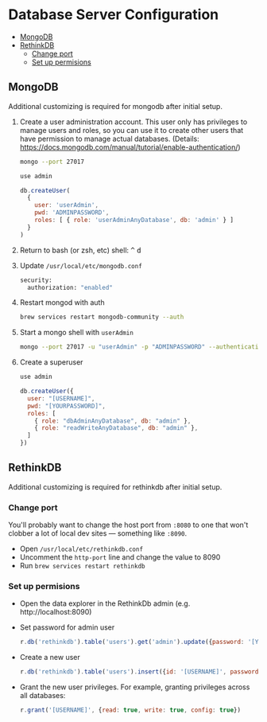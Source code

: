 # Database Server Configuration

* [MongoDB](#mongodb)
* [RethinkDB](#rethinkdb)
  * [Change port](#change-port)
  * [Set up permisions](#set-up-permisions)

## MongoDB

Additional customizing is required for mongodb after initial setup.

1. Create a user administration account. This user only has privileges to manage users and roles, so you can use it to create other users that have permission to manage actual databases. (Details: https://docs.mongodb.com/manual/tutorial/enable-authentication/)

    ```bash
    mongo --port 27017
    ```

    ```js
    use admin

    db.createUser(
      {
        user: 'userAdmin',
        pwd: 'ADMINPASSWORD',
        roles: [ { role: 'userAdminAnyDatabase', db: 'admin' } ]
      }
    )
    ```

2. Return to bash (or zsh, etc) shell: <kbd>^</kbd> <kbd>d</kbd>
3. Update `/usr/local/etc/mongodb.conf`

    ```bash
    security:
      authorization: "enabled"
    ```

4. Restart mongod with auth

    ```bash
    brew services restart mongodb-community --auth
    ```

5. Start a mongo shell with `userAdmin`

    ```bash
    mongo --port 27017 -u "userAdmin" -p "ADMINPASSWORD" --authenticationDatabase "admin"
    ```

6. Create a superuser

    ```js
    use admin

    db.createUser({
      user: "[USERNAME]",
      pwd: "[YOURPASSWORD]",
      roles: [
        { role: "dbAdminAnyDatabase", db: "admin" },
        { role: "readWriteAnyDatabase", db: "admin" },
      ]
    })

    ```

## RethinkDB

Additional customizing is required for rethinkdb after initial setup.

### Change port

You'll probably want to change the host port from `:8080` to one that won't clobber a lot of local dev sites — something like `:8090`.

* Open `/usr/local/etc/rethinkdb.conf`
* Uncomment the `http-port` line and change the value to 8090
* Run `brew services restart rethinkdb`

### Set up permisions

* Open the data explorer in the RethinkDb admin (e.g. http://localhost:8090)
* Set password for admin user

    ```js
    r.db('rethinkdb').table('users').get('admin').update({password: '[YOURPASSWORD]'})
    ```

* Create a new user

    ```js
    r.db('rethinkdb').table('users').insert({id: '[USERNAME]', password: '[YOURPASSWORD]'})

    ```

* Grant the new user privileges. For example, granting privileges across all databases:

    ```js
    r.grant('[USERNAME]', {read: true, write: true, config: true})
    ```
